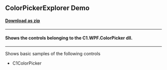 ## ColorPickerExplorer Demo
#### [Download as zip](https://downgit.github.io/#/home?url=https://github.com/GrapeCity/ComponentOne-WPF-Samples/tree/master/NET_5/ColorPicker/ColorPickerExplorer)
____
#### Shows the controls belonging to the C1.WPF.ColorPicker dll.
____
Shows basic samples of the following controls

* C1ColorPicker
